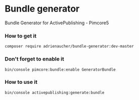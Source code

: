 # Bundle generator

Bundle Generator for ActivePublishing - Pimcore5

### How to get it

```
composer require adrienaucher/bundle-generator:dev-master
```

### Don't forget to enable it

```
bin/console pimcore:bundle:enable GeneratorBundle
```

### How to use it

```
bin/console activepublishing:generate:bundle
```
